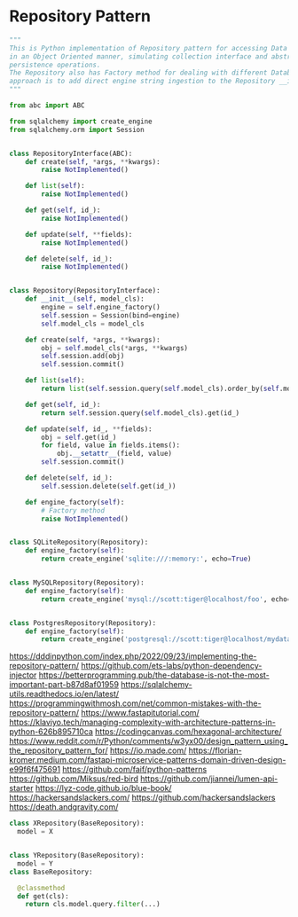 # Repository Pattern

```python
"""
This is Python implementation of Repository pattern for accessing Data model
in an Object Oriented manner, simulating collection interface and abstracting
persistence operations.
The Repository also has Factory method for dealing with different Databases. Another
approach is to add direct engine string ingestion to the Repository __init__ method.
"""

from abc import ABC

from sqlalchemy import create_engine
from sqlalchemy.orm import Session


class RepositoryInterface(ABC):
    def create(self, *args, **kwargs):
        raise NotImplemented()

    def list(self):
        raise NotImplemented()

    def get(self, id_):
        raise NotImplemented()

    def update(self, **fields):
        raise NotImplemented()

    def delete(self, id_):
        raise NotImplemented()


class Repository(RepositoryInterface):
    def __init__(self, model_cls):
        engine = self.engine_factory()
        self.session = Session(bind=engine)
        self.model_cls = model_cls

    def create(self, *args, **kwargs):
        obj = self.model_cls(*args, **kwargs)
        self.session.add(obj)
        self.session.commit()

    def list(self):
        return list(self.session.query(self.model_cls).order_by(self.model_cls.id))

    def get(self, id_):
        return self.session.query(self.model_cls).get(id_)

    def update(self, id_, **fields):
        obj = self.get(id_)
        for field, value in fields.items():
            obj.__setattr__(field, value)
        self.session.commit()

    def delete(self, id_):
        self.session.delete(self.get(id_))

    def engine_factory(self):
        # Factory method
        raise NotImplemented()


class SQLiteRepository(Repository):
    def engine_factory(self):
        return create_engine('sqlite:///:memory:', echo=True)


class MySQLRepository(Repository):
    def engine_factory(self):
        return create_engine('mysql://scott:tiger@localhost/foo', echo=True)


class PostgresRepository(Repository):
    def engine_factory(self):
        return create_engine('postgresql://scott:tiger@localhost/mydatabase', echo=True)
```


https://dddinpython.com/index.php/2022/09/23/implementing-the-repository-pattern/
https://github.com/ets-labs/python-dependency-injector
https://betterprogramming.pub/the-database-is-not-the-most-important-part-b87d8af01959
https://sqlalchemy-utils.readthedocs.io/en/latest/
https://programmingwithmosh.com/net/common-mistakes-with-the-repository-pattern/
https://www.fastapitutorial.com/
https://klaviyo.tech/managing-complexity-with-architecture-patterns-in-python-626b895710ca
https://codingcanvas.com/hexagonal-architecture/
https://www.reddit.com/r/Python/comments/w3yx00/design_pattern_using_the_repository_pattern_for/
https://io.made.com/
https://florian-kromer.medium.com/fastapi-microservice-patterns-domain-driven-design-e99f6f475691
https://github.com/faif/python-patterns
https://github.com/Miksus/red-bird
https://github.com/jiannei/lumen-api-starter
https://lyz-code.github.io/blue-book/
https://hackersandslackers.com/
https://github.com/hackersandslackers
https://death.andgravity.com/

```python
class XRepository(BaseRepository):
  model = X


class YRepository(BaseRepository):
  model = Y
class BaseRepository:

  @classmethod
  def get(cls):
    return cls.model.query.filter(...)
```

